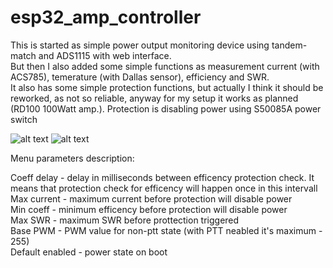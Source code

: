 # esp32_amp_controller

This is started as simple power output monitoring device using tandem-match and ADS1115 with web interface.<br />
But then I also added some simple functions as measurement current (with ACS785), temerature (with Dallas sensor), efficiency and SWR.<br />
It also has some simple protection functions, but actually I think it should be reworked, as not so reliable, anyway for my setup it works as planned (RD100 100Watt amp.). Protection is disabling power using S50085A power switch<br />

![alt text](https://enthru.net/wp-content/uploads/2024/02/esp3.jpg)
![alt text](https://enthru.net/wp-content/uploads/2024/02/esp4.jpg)

Menu parameters description:

Coeff delay - delay in milliseconds between efficency protection check. It means that protection check for efficency will happen once in this intervall<br />
Max current - maximum current before protection will disable power<br />
Min coeff - minimum efficency before protection will disable power<br />
Max SWR - maximum SWR before prottection triggered<br />
Base PWM - PWM value for non-ptt state (with PTT neabled it's maximum - 255)<br />
Default enabled - power state on boot<br />
